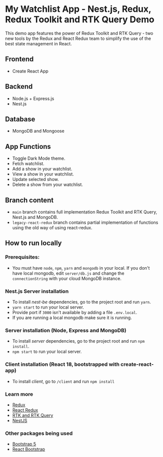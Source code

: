 # My Watchlist App - Nest.js, Redux, Redux Toolkit and RTK Query Demo

This demo app features the power of Redux Toolkit and RTK Query - two new tools by the Redux and React Redux team to simplify the use of the best state management in React.

## Frontend
- Create React App

## Backend
- Node.js + Express.js
- Nest.js

## Database
- MongoDB and Mongoose

## App Functions
- Toggle Dark Mode theme.
- Fetch watchlist.
- Add a show in your watchlist.
- View a show in your watchlist.
- Update selected show.
- Delete a show from your watchlist.

## Branch content
- `main` branch contains full implementation Redux Toolkit and RTK Query, Nest.js and MongoDB.
- `legacy-react-redux` branch contains partial implementation of functions using the old way of using react-redux.

## How to run locally
### Prerequisites:
- You must have `node`, `npm`, `yarn` and `mongodb` in your local. If you don't have local mongodb, edit `server/db.js` and change the `connectionString` with your cloud MongoDB instance.

### Nest.js Server installation
- To install _nest-be_ dependencies, go to the project root and run `yarn`.
- `yarn start` to run your local server. 
- Provide port if `3000` isn't available by adding a file `.env.local`.
- If you are running a local mongodb make sure it is running.

### Server installation (Node, Express and MongoDB)
- To install _server_ dependencies, go to the project root and run `npm install`.
- `npm start` to run your local server. 

### Client installation (React 18, bootstrapped with create-react-app)
- To install _client_, go to `/client` and run `npm install`

### Learn more
- [Redux](https://redux.js.org/)
- [React Redux](https://react-redux.js.org/)
- [RTK and RTK Query](https://redux-toolkit.js.org/)
- [NestJS](https://nestjs.com/)

### Other packages being used
- [Bootstrap 5](https://getbootstrap.com)
- [React Bootstrap](https://react-bootstrap.github.io/)
